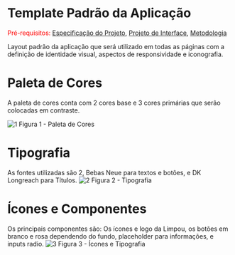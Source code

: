 # Template Padrão da Aplicação

<span style="color:red">Pré-requisitos: <a href="2-Especificação do Projeto.md"> Especificação do Projeto</a></span>, <a href="3-Projeto de Interface.md"> Projeto de Interface</a>, <a href="4-Metodologia.md"> Metodologia</a>

Layout padrão da aplicação que será utilizado em todas as páginas com a definição de identidade visual, aspectos de responsividade e iconografia.

# Paleta de Cores

A paleta de cores conta com 2 cores base e 3 cores primárias que serão colocadas em contraste.

![1](https://user-images.githubusercontent.com/62525275/168487565-709fd565-b921-487f-8a21-20e373b713af.jpg)
Figura 1 - Paleta de Cores

# Tipografia
As fontes utilizadas são 2, Bebas Neue para textos e botões, e DK Longreach para Títulos.
![2](https://user-images.githubusercontent.com/62525275/168487699-ed4e762e-046c-41a4-a25d-de5a4d717e5c.jpg)
Figura 2 - Tipografia

# Ícones e Componentes

Os principais componentes são: Os ícones e logo da Limpou, os botões em branco e rosa dependendo do fundo, placeholder para informações, e inputs radio. 
![3](https://user-images.githubusercontent.com/62525275/168487700-522a48d5-fef5-4ff9-9036-a333890d9b37.jpg)
Figura 3 - Ícones e Tipografia
